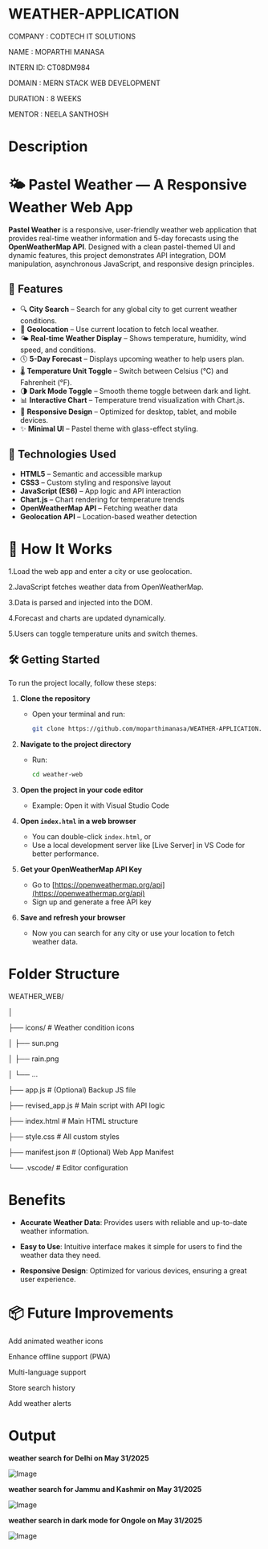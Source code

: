 # WEATHER-APPLICATION

COMPANY  : CODTECH IT SOLUTIONS

NAME     : MOPARTHI MANASA

INTERN ID: CT08DM984

DOMAIN   : MERN STACK WEB DEVELOPMENT

DURATION : 8 WEEKS

MENTOR   : NEELA SANTHOSH


# Description
# 🌤️ Pastel Weather — A Responsive Weather Web App

**Pastel Weather** is a responsive, user-friendly weather web application that provides real-time weather information and 5-day forecasts using the **OpenWeatherMap API**. Designed with a clean pastel-themed UI and dynamic features, this project demonstrates API integration, DOM manipulation, asynchronous JavaScript, and responsive design principles.

## 📌 Features

- 🔍 **City Search** – Search for any global city to get current weather conditions.
- 📍 **Geolocation** – Use current location to fetch local weather.
- 🌤️ **Real-time Weather Display** – Shows temperature, humidity, wind speed, and conditions.
- 🕔 **5-Day Forecast** – Displays upcoming weather to help users plan.
- 🌡️ **Temperature Unit Toggle** – Switch between Celsius (°C) and Fahrenheit (°F).
- 🌗 **Dark Mode Toggle** – Smooth theme toggle between dark and light.
- 📊 **Interactive Chart** – Temperature trend visualization with Chart.js.
- 📱 **Responsive Design** – Optimized for desktop, tablet, and mobile devices.
- ✨ **Minimal UI** – Pastel theme with glass-effect styling.

## 🔧 Technologies Used

- **HTML5** – Semantic and accessible markup
- **CSS3** – Custom styling and responsive layout
- **JavaScript (ES6)** – App logic and API interaction
- **Chart.js** – Chart rendering for temperature trends
- **OpenWeatherMap API** – Fetching weather data
- **Geolocation API** – Location-based weather detection

# 🚀 How It Works

1.Load the web app and enter a city or use geolocation.

2.JavaScript fetches weather data from OpenWeatherMap.

3.Data is parsed and injected into the DOM.

4.Forecast and charts are updated dynamically.

5.Users can toggle temperature units and switch themes.

## 🛠️ Getting Started

To run the project locally, follow these steps:

1. **Clone the repository**
   - Open your terminal and run:
     ```bash
     git clone https://github.com/moparthimanasa/WEATHER-APPLICATION.git
     ```

2. **Navigate to the project directory**
   - Run:
     ```bash
     cd weather-web
     ```

3. **Open the project in your code editor**
   - Example: Open it with Visual Studio Code

4. **Open `index.html` in a web browser**
   - You can double-click `index.html`, or
   - Use a local development server like [Live Server] in VS Code for better performance.

5. **Get your OpenWeatherMap API Key**
   - Go to [https://openweathermap.org/api](https://openweathermap.org/api)
   - Sign up and generate a free API key

6. **Save and refresh your browser**
   - Now you can search for any city or use your location to fetch weather data.

     
  # Folder Structure
  
 WEATHER_WEB/
 
│

├── icons/                        # Weather condition icons

│      ├── sun.png

│      ├── rain.png

│      └── ...

├── app.js                        # (Optional) Backup JS file

├── revised_app.js                # Main script with API logic

├── index.html                    # Main HTML structure

├── style.css                     # All custom styles

├── manifest.json                 # (Optional) Web App Manifest

└── .vscode/                      # Editor configuration

  
# Benefits

- **Accurate Weather Data**: Provides users with reliable and up-to-date weather information.
  
- **Easy to Use**: Intuitive interface makes it simple for users to find the weather data they need.
  
- **Responsive Design**: Optimized for various devices, ensuring a great user experience.

# 📦 Future Improvements

Add animated weather icons

Enhance offline support (PWA)

Multi-language support

Store search history

Add weather alerts

# Output
**weather search for Delhi on May 31/2025**

![Image](https://github.com/user-attachments/assets/10dd2097-8f23-48b2-95f6-d3f6c2e523fa)

**weather search for Jammu and Kashmir on May 31/2025**

![Image](https://github.com/user-attachments/assets/c6732dac-b59d-4fcd-ae3e-04942b824455)

**weather search in dark mode for Ongole on May 31/2025**

![Image](https://github.com/user-attachments/assets/62adeb96-169b-4e53-a061-8ffbc13941d8)
